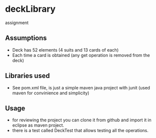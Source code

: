 # deckLibrary
assignment

Assumptions
-----------
- Deck has 52 elements (4 suits and 13 cards of each)
- Each time a card is obtained (any get operation is removed from the deck)

Libraries used
--------------
- See pom.xml file, is just a simple maven java project with junit (used maven for convinience and simplicity)

Usage
-----
- for reviewing the project you can clone it from github and import it in eclipse as maven project.
- there is a test called DeckTest that allows testing all the operations.